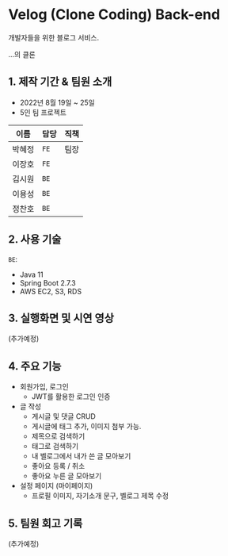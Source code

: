 # Velog (Clone Coding) Back-end

개발자들을 위한 블로그 서비스.

...의 클론

## 1. 제작 기간 & 팀원 소개

* 2022년 8월 19일 ~ 25일
* 5인 팀 프로젝트

|이름|담당|직책|
|---|---|---|
|박혜정|`FE`|팀장|
|이장호|`FE`||
|김시원|`BE`||
|이용성|`BE`||
|정찬호|`BE`||

## 2. 사용 기술

`BE`:

* Java 11
* Spring Boot 2.7.3
* AWS EC2, S3, RDS

## 3. 실행화면 및 시연 영상

(추가예정)

## 4. 주요 기능

* 회원가입, 로그인
    * JWT를 활용한 로그인 인증
* 글 작성
    * 게시글 및 댓글 CRUD
    * 게시글에 태그 추가, 이미지 첨부 가능.
    * 제목으로 검색하기
    * 태그로 검색하기
    * 내 벨로그에서 내가 쓴 글 모아보기
    * 좋아요 등록 / 취소
    * 좋아요 누른 글 모아보기
* 설정 페이지 (마이페이지)
    * 프로필 이미지, 자기소개 문구, 벨로그 제목 수정

## 5. 팀원 회고 기록

(추가예정)
